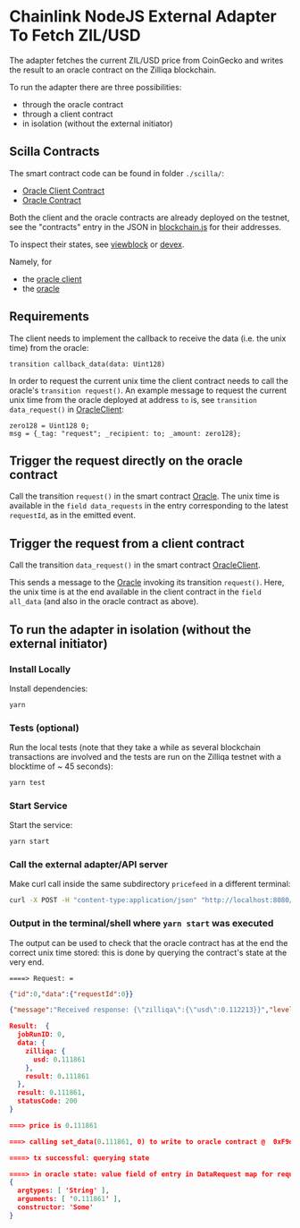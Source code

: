 # Chainlink NodeJS External Adapter To Fetch ZIL/USD

The adapter fetches the current ZIL/USD price from CoinGecko and writes the result to an oracle contract on the Zilliqa blockchain.

To run the adapter there are three possibilities:
- through the oracle contract
- through a client contract
- in isolation (without the external initiator)

## Scilla Contracts
The smart contract code can be found in folder `./scilla/`:
- [Oracle Client Contract](./scilla/OracleClient.scilla)
- [Oracle Contract](./scilla/Oracle.scilla)

Both the client and the oracle contracts are already deployed on the testnet, see the "contracts" entry in the JSON in [blockchain.js](./secrets/blockchain.js) for their addresses.

To inspect their states, see [viewblock](https://viewblock.io/zilliqa?network=testnet) or [devex](https://devex.zilliqa.com/?network=https%3A%2F%2Fdev-api.zilliqa.com). 

Namely, for
- the [oracle client](https://viewblock.io/zilliqa/address/zil1vagqle985yhg87sr5x0t62qh5nuv0wfnqwme03?network=testnet&tab=state)
- the [oracle](https://viewblock.io/zilliqa/address/zil1l8dfe2hlrytnmmwq38yt6f0yy7qpyw7vdta9k3?network=testnet&tab=state)


## Requirements
The client needs to implement the callback to receive the data (i.e. the unix time) from the oracle:
```code
transition callback_data(data: Uint128)
```
In order to request the current unix time the client contract needs to call the oracle's `transition request()`. An example message to request the current unix time from the oracle deployed at address `to` is, see 
`transition data_request()` in [OracleClient](./scilla/OracleClient.scilla):
```code
zero128 = Uint128 0;
msg = {_tag: "request"; _recipient: to; _amount: zero128};

```
## Trigger the request directly on the oracle contract
Call the transition `request()` in the smart contract [Oracle](./scilla/Oracle.scilla). The unix time is available in the `field data_requests` in the entry corresponding to the latest `requestId`, as in the emitted event.

## Trigger the request from a client contract
Call the transition `data_request()` in the smart contract [OracleClient](./scilla/OracleClient.scilla). 

This sends a message to the [Oracle](./scilla/Oracle.scilla) invoking its transition `request()`. Here, the unix time is at the end available in the client contract in the `field all_data` (and also in the oracle contract as above).


## To run the adapter in isolation (without the external initiator)

### Install Locally
Install dependencies:

```bash
yarn
```

### Tests (optional)
Run the local tests (note that they take a while as several blockchain transactions are involved and the tests are run on the Zilliqa testnet with a blocktime of ~ 45 seconds):

```bash
yarn test
```
### Start Service

Start the service:
```bash
yarn start
```

### Call the external adapter/API server

Make curl call inside the same subdirectory `pricefeed` in a different terminal:
```bash
curl -X POST -H "content-type:application/json" "http://localhost:8080/" --data '{ "id": 0, "data":  { "requestId": 0} }'
```

### Output in the terminal/shell where ```yarn start``` was executed
The output can be used to check that the oracle contract has at the end the correct unix time stored: this is done by querying the contract's state at the very end.

` ====> Request: = `
```json
{"id":0,"data":{"requestId":0}}

{"message":"Received response: {\"zilliqa\":{\"usd\":0.112213}}","level":"info","timestamp":"2021-06-11T09:40:48.934Z"

Result:  { 
  jobRunID: 0,
  data: { 
    zilliqa: { 
      usd: 0.111861 
    }, 
    result: 0.111861 
  },
  result: 0.111861,
  statusCode: 200 
}

===> price is 0.111861

===> calling set_data(0.111861, 0) to write to oracle contract @  0xF9da9CaaFF19173dEDC089c8BD25E42780123bCc

====> tx successful: querying state

====> in oracle state: value field of entry in DataRequest map for request with id = 0
{ 
  argtypes: [ 'String' ],
  arguments: [ '0.111861' ],
  constructor: 'Some' 
}
```
